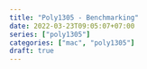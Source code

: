 ```yaml
---
title: "Poly1305 - Benchmarking"
date: 2022-03-23T09:05:07+07:00
series: ["poly1305"]
categories: ["mac", "poly1305"]
draft: true
---
```


